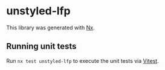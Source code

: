 # unstyled-lfp

This library was generated with [Nx](https://nx.dev).

## Running unit tests

Run `nx test unstyled-lfp` to execute the unit tests via [Vitest](https://vitest.dev/).
